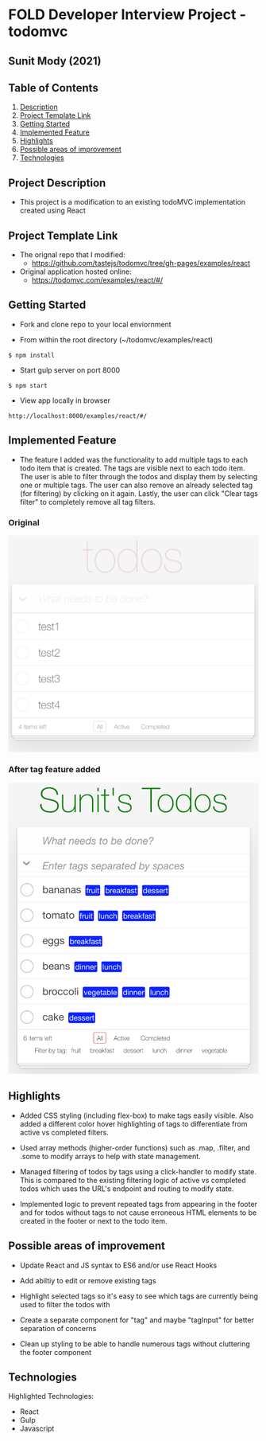 # FOLD Developer Interview Project - todomvc
## Sunit Mody (2021)

## Table of Contents
1. [Description](#description)
2. [Project Template Link](#link)
3. [Getting Started](#getting)
4. [Implemented Feature](#feature)
5. [Highlights](#highlights)
6. [Possible areas of improvement](#improvements)
7. [Technologies](#techs)

<a name="description"/>

## Project Description
- This project is a modification to an existing todoMVC implementation created using React

<a name="link"/>

## Project Template Link
- The orignal repo that I modified:
  -  https://github.com/tastejs/todomvc/tree/gh-pages/examples/react
- Original application hosted online:
  - https://todomvc.com/examples/react/#/

<a name="getting"/>

## Getting Started
- Fork and clone repo to your local enviornment

- From within the root directory (~/todomvc/examples/react)
```
$ npm install
```

- Start gulp server on port 8000
```
$ npm start
```

- View app locally in browser
```
http://localhost:8000/examples/react/#/
```

<a name="feature"/>

## Implemented Feature
- The feature I added was the functionality to add multiple tags to each todo item that is created. The tags are visible next to each todo item. The user is able to filter through the todos and display them by selecting one or multiple tags. The user can also remove an already selected tag (for filtering) by clicking on it again. Lastly, the user can click "Clear tags filter" to completely remove all tag filters.

### Original
<img src="readme_images/original_todo.png" width="600">

### After tag feature added
<img src="readme_images/tag_feature.png" width="600">

<a name="highlights"/>

## Highlights
- Added CSS styling (including flex-box) to make tags easily visible. Also added a different color hover highlighting of tags to differentiate from active vs completed filters.

- Used array methods (higher-order functions) such as .map, .filter, and .some to modify arrays to help with state management.

- Managed filtering of todos by tags using a click-handler to modify state. This is compared to the existing filtering logic of active vs completed todos which uses the URL's endpoint and routing to modify state.

- Implemented logic to prevent repeated tags from appearing in the footer and for todos without tags to not cause erroneous HTML elements to be created in the footer or next to the todo item.

<a name="improvements"/>

## Possible areas of improvement

- Update React and JS syntax to ES6 and/or use React Hooks

- Add abiltiy to edit or remove existing tags

- Highlight selected tags so it's easy to see which tags are currently being used to filter the todos with

- Create a separate component for "tag" and maybe "tagInput" for better separation of concerns

- Clean up styling to be able to handle numerous tags without cluttering the footer component

<a name="techs"/>

## Technologies

Highlighted Technologies:
- React
- Gulp
- Javascript